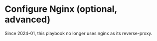 <!--
SPDX-FileCopyrightText: 2024 MDAD Team and contributors

SPDX-License-Identifier: AGPL-3.0-or-later
-->

# Configure Nginx (optional, advanced)

Since 2024-01, this playbook no longer uses nginx as its reverse-proxy.
